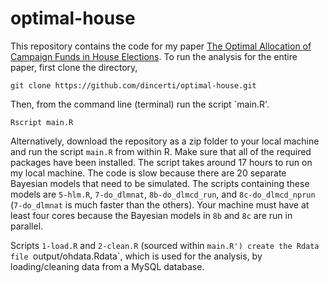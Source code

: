 # optimal-house
This repository contains the code for my paper [The Optimal Allocation of Campaign Funds
in House Elections](http://devinincerti.com/papers/optimal_house.pdf). To run the analysis for the entire paper,
first clone the directory,

```
git clone https://github.com/dincerti/optimal-house.git

```
Then, from the command line (terminal) run the script `main.R'.

````
Rscript main.R
````

Alternatively, download the repository as a zip folder to your local machine and run the script `main.R` from within R.
Make sure that all of the required packages have been installed. The script takes around 17 hours to run on 
my local machine. The code is slow because there are 20 separate Bayesian models that need to be simulated.
The scripts containing these models are `5-hlm.R`, `7-do_dlmnat`, `8b-do_dlmcd_run`, and 
`8c-do_dlmcd_nprun` (`7-do_dlmnat` is much faster than the others). Your machine must have at least four cores because 
the Bayesian models in `8b` and `8c` are run in parallel.

Scripts `1-load.R` and `2-clean.R` (sourced within `main.R') create the Rdata file `output/ohdata.Rdata`, which is used for the analysis, 
by loading/cleaning data from a MySQL database. 

